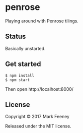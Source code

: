 # penrose

Playing around with Penrose tilings.

## Status

Basically unstarted.

## Get started

```text
$ npm install
$ npm start
```

Then open http://localhost:8000/

## License

Copyright &copy; 2017 Mark Feeney

Released under the MIT license.

